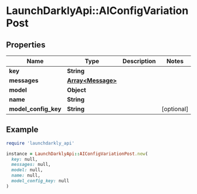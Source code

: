 # LaunchDarklyApi::AIConfigVariationPost

## Properties

| Name | Type | Description | Notes |
| ---- | ---- | ----------- | ----- |
| **key** | **String** |  |  |
| **messages** | [**Array&lt;Message&gt;**](Message.md) |  |  |
| **model** | **Object** |  |  |
| **name** | **String** |  |  |
| **model_config_key** | **String** |  | [optional] |

## Example

```ruby
require 'launchdarkly_api'

instance = LaunchDarklyApi::AIConfigVariationPost.new(
  key: null,
  messages: null,
  model: null,
  name: null,
  model_config_key: null
)
```

